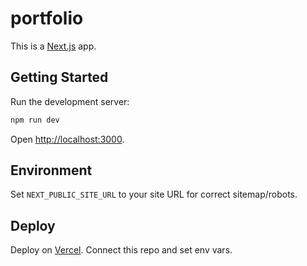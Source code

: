 # portfolio

This is a [Next.js](https://nextjs.org) app.

## Getting Started

Run the development server:

```bash
npm run dev
```

Open [http://localhost:3000](http://localhost:3000).

## Environment

Set `NEXT_PUBLIC_SITE_URL` to your site URL for correct sitemap/robots.

## Deploy

Deploy on [Vercel](https://vercel.com). Connect this repo and set env vars.
